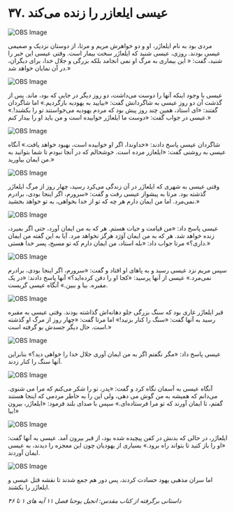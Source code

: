 # ۳۷. عیسی ایلعازر را زنده می‌کند

![OBS Image](https://cdn.door43.org/obs/jpg/360px/obs-en-37-01.jpg)

مردی بود به نام ایلعازَر، او و دو خواهرش مریم و مرتا، از دوستان نزدیک و صمیمی عیسی بودند. روزی، عیسی شنید که ایلعازَر سخت بیمار است. وقتی عیسی این خبر را شنید، گفت: « این بیماری به مرگ او نمی انجامد بلکه بزرگی و جلال خدا، برای دیگران، در آن نمایان خواهد شد.»

![OBS Image](https://cdn.door43.org/obs/jpg/360px/obs-en-37-02.jpg)

عیسی با وجود اینکه آنها را دوست می‌داشت، دو روز دیگر در جایی که بود، ماند. پس از گذشت آن دو روز عیسی به شاگردانش گفت: «بیایید به یهودیه بازگردیم.» اما شاگردان گفتند: «ای استاد، همین چند روز پیش بود که مردم یهودیه می‌خواستند تو را بکشند!.»  عیسی در جواب گفت: «دوست ما ایلعازَر خوابیده است و من باید او را بیدار کنم.»

![OBS Image](https://cdn.door43.org/obs/jpg/360px/obs-en-37-03.jpg)

شاگردان عیسی پاسخ دادند: «خداوندا، اگر او خوابیده است، بهبود خواهد یافت.» آنگاه عیسی به روشنی گفت: «ایلعازر مرده است. خوشحالم که در آنجا نبودم تا شما بتوانید به من ایمان بیاورید.»

![OBS Image](https://cdn.door43.org/obs/jpg/360px/obs-en-37-04.jpg)

وقتی عیسی به شهری که ایلعازَر در آن زندگی می‌کرد رسید، چهار روز از مرگ ایلعازَر ‌گذشته بود. مرتا به پیشواز عیسی رفت و گفت: «سرورم، اگر اینجا بودی، برادرم نمی‌مرد. اما من ایمان دارم هر چه که تو از خدا بخواهی، به تو خواهد بخشید.»

![OBS Image](https://cdn.door43.org/obs/jpg/360px/obs-en-37-05.jpg)

عیسی پاسخ داد: «من قیامت و حیات هستم. هر که به من ایمان آورد، حتی اگر بمیرد، زنده خواهد شد. هر که به من ایمان آوَرَد هرگز نخواهد مرد. آیا به این گفته من ایمان داری؟» مرتا جواب داد: «بله استاد، من ایمان دارم که تو مسیح، پسر خدا هستی.»

![OBS Image](https://cdn.door43.org/obs/jpg/360px/obs-en-37-06.jpg)

سپس مریم نزد عیسی رسید و به پاهای او افتاد و گفت: «سرورم، اگر اینجا بودی، برادرم نمی‌مرد.» عیسی از آنها پرسید: «کجا او را دفن کرده‌اید؟»  آنها پاسخ دادند: «در یک مقبره. بیا و ببین.» آنگاه عیسی گریست.

![OBS Image](https://cdn.door43.org/obs/jpg/360px/obs-en-37-07.jpg)

قبر ایلعازَر غاری بود که سنگ بزرگی جلو دهانه‌اش گذاشته بودند. وقتی عیسی به مقبره رسید به آنها گفت: «سنگ را کنار بزنید!» اما مرتا گفت: «چهار روز از مرگ او گذشته است. حال دیگر جسدش بو گرفته است.»

![OBS Image](https://cdn.door43.org/obs/jpg/360px/obs-en-37-08.jpg)

عیسی پاسخ داد: «مگر نگفتم اگر به من ایمان آوری جلال خدا را خواهی دید؟» بنابراین آنها سنگ را کنار زدند.

![OBS Image](https://cdn.door43.org/obs/jpg/360px/obs-en-37-09.jpg)

آنگاه عیسی به آسمان نگاه کرد و گفت: «پدر، تو را شکر می‌کنم که مرا می شنوی. می‌دانم که همیشه به من گوش می دهی، ولی این را به خاطر مردمی که اینجا هستند گفتم، تا ایمان آورند که تو مرا فرستاده‌ای.» سپس با صدای بلند فرمود: «ایلعازَر، بیرون بیا!»

![OBS Image](https://cdn.door43.org/obs/jpg/360px/obs-en-37-10.jpg)

ایلعازَر، در حالی که  بدنش در کفن پیچیده شده بود، از قبر بیرون آمد. عیسی به آنها گفت: «او را باز کنید تا بتواند راه برود.» بسیاری از یهودیان چون این معجزه را دیدند، به عیسی ایمان آوردند.

![OBS Image](https://cdn.door43.org/obs/jpg/360px/obs-en-37-11.jpg)

اما سران مذهبی یهود حسادت کردند، پس دور هم جمع شدند تا نقشه قتل عیسی و ایلعازَر را بکشند.

_داستانی برگرفته از کتاب مقدس:  انجیل یوحنا فصل ۱۱ آیه های ۱ تا ۴۶_
